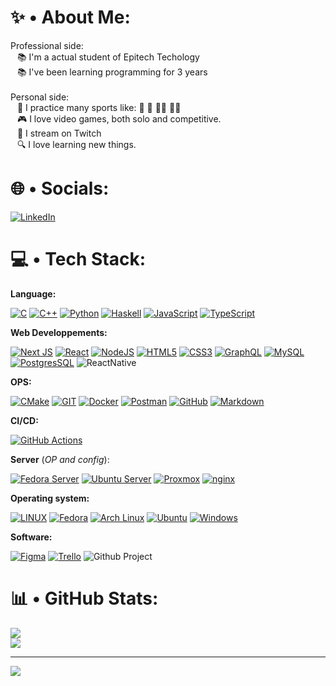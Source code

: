 # ✨ • About Me:

Professional side:
<br> &ensp; 📚 I'm a actual student of Epitech Techology
<br> &ensp; 📚 I've been learning programming for 3 years
<br><br>Personal side:
<br> &ensp; 💪 I practice many sports like: 🥋 🚴 🧗‍♀️ 🏊‍♂️
<br> &ensp; 🎮 I love video games, both solo and competitive.
<br> &ensp; 🔴 I stream on Twitch
<br> &ensp; 🔍 I love learning new things.

# 🌐 • Socials:

[![LinkedIn](https://img.shields.io/badge/linkedin-badge?style=for-the-badge&logo=Linkedin&logoColor=white&color=blue)](https://www.linkedin.com/in/marc-mendia)

# 💻 • Tech Stack:

**Language:**

[![C](https://img.shields.io/badge/c-%2300599C.svg?style=for-the-badge&logo=c&logoColor=white)](<https://fr.wikipedia.org/wiki/C_(langage)>)
[![C++](https://img.shields.io/badge/c++-%2300599C.svg?style=for-the-badge&logo=c%2B%2B&logoColor=white)](https://fr.wikipedia.org/wiki/C%2B%2B)
[![Python](https://img.shields.io/badge/python-%2314354C.svg?style=for-the-badge&logo=python&logoColor=white)](https://www.python.org/doc/)
[![Haskell](https://img.shields.io/badge/Haskell-Dvaking?style=for-the-badge&logo=haskell&logoColor=White&color=purple&link=https%3A%2F%2Fwww.haskell.org%2Fdocumentation%2F)](https://www.haskell.org/documentation/)
[![JavaScript](https://img.shields.io/badge/javascript-%23323330.svg?style=for-the-badge&logo=javascript&logoColor=%23F7DF1E)](https://developer.mozilla.org/fr/docs/Web/JavaScript)
[![TypeScript](https://img.shields.io/badge/typescript-%23007ACC.svg?style=for-the-badge&logo=typescript&logoColor=white)](https://www.typescriptlang.org/docs/handbook/typescript-in-5-minutes.html)

**Web Developpements:**

[![Next JS](https://img.shields.io/badge/Next-black?style=for-the-badge&logo=next.js&logoColor=white)](https://nextjs.org/docs)
[![React](https://img.shields.io/badge/react-%2320232a.svg?style=for-the-badge&logo=react&logoColor=%2361DAFB)](https://react.dev/learn)
[![NodeJS](https://img.shields.io/badge/node.js-6DA55F?style=for-the-badge&logo=node.js&logoColor=white)](https://nodejs.org/en)
[![HTML5](https://img.shields.io/badge/html5-%23E34F26.svg?style=for-the-badge&logo=html5&logoColor=white)](https://developer.mozilla.org/fr/docs/Web/HTML)
[![CSS3](https://img.shields.io/badge/css3-%231572B6.svg?style=for-the-badge&logo=css3&logoColor=white)](https://developer.mozilla.org/fr/docs/Web/CSS)
[![GraphQL](https://img.shields.io/badge/-GraphQL-E10098?style=for-the-badge&logo=graphql&logoColor=white)](https://graphql.org/learn/)
[![MySQL](https://img.shields.io/badge/mysql-%2300f.svg?style=for-the-badge&logo=mysql&logoColor=white)](https://dev.mysql.com/doc/)
[![PostgresSQL](https://img.shields.io/badge/postgres-%23316192.svg?style=for-the-badge&logo=postgresql&logoColor=white)](https://www.postgresql.org/docs/)
![ReactNative](https://img.shields.io/badge/react%20native-badge?style=for-the-badge&logo=react&color=blue&link=https%3A%2F%2Freactnative.dev%2F)

**OPS:**

[![CMake](https://img.shields.io/badge/CMake-%23008FBA.svg?style=for-the-badge&logo=cmake&logoColor=white)](https://cmake.org/download/)
[![GIT](https://img.shields.io/badge/Git-fc6d26?style=for-the-badge&logo=git&logoColor=white)](https://git-scm.com/doc)
[![Docker](https://img.shields.io/badge/docker-%230db7ed.svg?style=for-the-badge&logo=docker&logoColor=white)](https://docs.docker.com/)
[![Postman](https://img.shields.io/badge/Postman-FF6C37?style=for-the-badge&logo=postman&logoColor=white)](https://www.postman.com/)
[![GitHub](https://img.shields.io/badge/GitHub-%23121011.svg?style=for-the-badge&logo=github&logoColor=white)](https://github.com/)
[![Markdown](https://img.shields.io/badge/Markdown-%23000000.svg?style=for-the-badge&logo=markdown&logoColor=white)](https://www.markdownguide.org/)

**CI/CD:**

[![GitHub Actions](https://img.shields.io/badge/GitHub%20Actions-%23121011.svg?style=for-the-badge&logo=github&logoColor=white)](https://github.com/features/actions)

**Server** (*OP and config*):

[![Fedora Server](https://img.shields.io/badge/Fedora%20Server-294172?style=for-the-badge&logo=fedora&logoColor=white)](https://getfedora.org/)
[![Ubuntu Server](https://img.shields.io/badge/Ubuntu%20Server-E95420?style=for-the-badge&logo=ubuntu&logoColor=white)](https://ubuntu.com/)
[![Proxmox](https://img.shields.io/badge/Proxmox-8B1F3A?style=for-the-badge&logo=proxmox&logoColor=white)](https://www.proxmox.com/)
[![nginx](https://img.shields.io/badge/nginx-009639?style=for-the-badge&logo=nginx&logoColor=white)](https://www.nginx.com/)

**Operating system:**

[![LINUX](https://img.shields.io/badge/Linux-FCC624?style=for-the-badge&logo=linux&logoColor=black)](https://fr.wikipedia.org/wiki/Linux)
[![Fedora](https://img.shields.io/badge/Fedora-294172?style=for-the-badge&logo=fedora&logoColor=white)](https://getfedora.org/)
[![Arch Linux](https://img.shields.io/badge/Arch%20Linux-1793D1?style=for-the-badge&logo=arch-linux&logoColor=white)](https://archlinux.org/)
[![Ubuntu](https://img.shields.io/badge/Ubuntu-E95420?style=for-the-badge&logo=ubuntu&logoColor=white)](https://ubuntu.com/)
[![Windows](https://img.shields.io/badge/Windows-0078D6?style=for-the-badge&logo=windows&logoColor=white)](https://www.microsoft.com/windows)

**Software:**

[![Figma](https://img.shields.io/badge/figma-%23F24E1E.svg?style=for-the-badge&logo=figma&logoColor=white)](https://www.figma.com/fr/)
[![Trello](https://img.shields.io/badge/Trello-0079BF?style=for-the-badge&logo=trello&logoColor=white)](https://trello.com/)
![Github Project](https://img.shields.io/badge/Git%20Project-000000?style=for-the-badge&logo=git&logoColor=white)

# 📊 • GitHub Stats:

![](https://github-readme-stats.vercel.app/api?username=Dvaking&theme=darcula&hide_border=false&include_all_commits=false&count_private=false)<br/>
![](https://github-readme-stats.vercel.app/api/top-langs/?username=Dvaking&theme=darcula&hide_border=false&include_all_commits=false&count_private=false&layout=compact)

---

[![](https://visitcount.itsvg.in/api?id=Dvaking&icon=0&color=4)](https://visitcount.itsvg.in)
